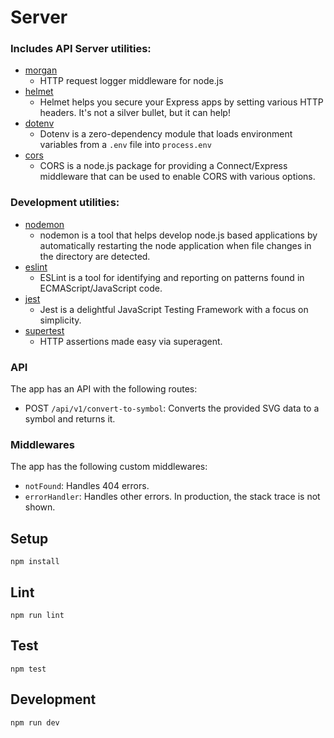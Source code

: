 # Server

### Includes API Server utilities:

* [morgan](https://www.npmjs.com/package/morgan)
    * HTTP request logger middleware for node.js
* [helmet](https://www.npmjs.com/package/helmet)
    * Helmet helps you secure your Express apps by setting various HTTP headers. It's not a silver bullet, but it can help!
* [dotenv](https://www.npmjs.com/package/dotenv)
    * Dotenv is a zero-dependency module that loads environment variables from a `.env` file into `process.env`
* [cors](https://www.npmjs.com/package/cors)
    * CORS is a node.js package for providing a Connect/Express middleware that can be used to enable CORS with various options.

### Development utilities:

* [nodemon](https://www.npmjs.com/package/nodemon)
    * nodemon is a tool that helps develop node.js based applications by automatically restarting the node application when file changes in the directory are detected.
* [eslint](https://www.npmjs.com/package/eslint)
    * ESLint is a tool for identifying and reporting on patterns found in ECMAScript/JavaScript code.
* [jest](https://www.npmjs.com/package/jest)
    * Jest is a delightful JavaScript Testing Framework with a focus on simplicity.
* [supertest](https://www.npmjs.com/package/supertest)
    * HTTP assertions made easy via superagent.

### API
The app has an API with the following routes:

*  POST `/api/v1/convert-to-symbol`: Converts the provided SVG data to a symbol and returns it.

### Middlewares
The app has the following custom middlewares:

*  `notFound`: Handles 404 errors.
*  `errorHandler`: Handles other errors. In production, the stack trace is not shown.

## Setup

```
npm install
```

## Lint

```
npm run lint
```

## Test

```
npm test
```

## Development

```
npm run dev
```

